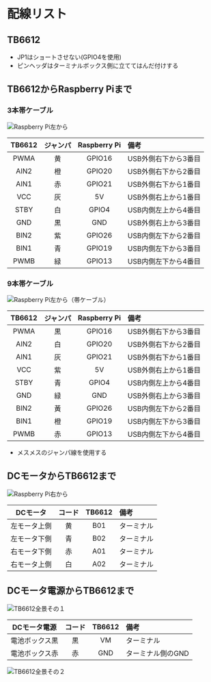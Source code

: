 # 配線リスト

## TB6612

* JP1はショートさせない(GPIO4を使用)
* ピンヘッダはターミナルボックス側に立ててはんだ付けする

## TB6612からRaspberry Piまで

### 3本帯ケーブル

![Raspberry Pi左から](../assets/gpio_left.jpg)

| **TB6612** | **ジャンパ** | **Raspberry Pi** | **備考** |
|:-:|:-:|:-:|:-|
|PWMA|黄|GPIO16|USB外側右下から3番目|
|AIN2|橙|GPIO20|USB外側右下から2番目|
|AIN1|赤|GPIO21|USB外側右下から1番目|
|VCC|灰|5V|USB外側右上から1番目|
|STBY|白|GPIO4|USB内側左上から4番目|
|GND|黒|GND|USB外側右上から3番目|
|BIN2|紫|GPIO26|USB内側左下から2番目|
|BIN1|青|GPIO19|USB内側左下から3番目|
|PWMB|緑|GPIO13|USB内側左下から4番目|

### 9本帯ケーブル

![Raspberry Pi左から（帯ケーブル）](../assets/gpio_new.jpg)

| **TB6612** | **ジャンパ** | **Raspberry Pi** | **備考** |
|:-:|:-:|:-:|:-|
|PWMA|黒|GPIO16|USB外側右下から3番目|
|AIN2|白|GPIO20|USB外側右下から2番目|
|AIN1|灰|GPIO21|USB外側右下から1番目|
|VCC|紫|5V|USB外側右上から1番目|
|STBY|青|GPIO4|USB内側左上から4番目|
|GND|緑|GND|USB外側右上から3番目|
|BIN2|黃|GPIO26|USB内側左下から2番目|
|BIN1|橙|GPIO19|USB内側左下から3番目|
|PWMB|赤|GPIO13|USB内側左下から4番目|

* メスメスのジャンパ線を使用する

## DCモータからTB6612まで

![Raspberry Pi右から](../assets/gpio_right.jpg)

| **DCモータ** | **コード** | **TB6612** | **備考** |
|:-:|:-:|:-:|:-|
| 左モータ上側 | 黄 | B01 | ターミナル|
| 左モータ下側 | 青 | B02 | ターミナル|
| 右モータ下側 | 赤 | A01 | ターミナル|
| 右モータ上側 | 白 | A02 | ターミナル|

## DCモータ電源からTB6612まで

![TB6612全景その１](../assets/tb6612_1.jpg)

| **DCモータ電源** | **コード** | **TB6612** | **備考** |
|:-:|:-:|:-:|:-|
| 電池ボックス黒 | 黒 | VM | ターミナル |
| 電池ボックス赤 | 赤 | GND | ターミナル側のGND |

![TB6612全景その２](../assets/tb6612_2.jpg)